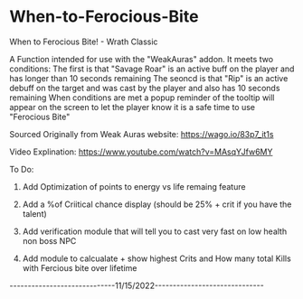 # When-to-Ferocious-Bite
When to Ferocious Bite! - Wrath Classic


A Function intended for use with the "WeakAuras" addon.
It meets two conditions:
The first is that "Savage Roar" is an active buff on the player and has longer than 10 seconds remaining
The seoncd is that "Rip" is an active debuff on the target and was cast by the player and also has 10 seconds remaining
When conditions are met a popup reminder of the tooltip will appear on the screen to let the player know it is a safe time to use "Ferocious Bite"


Sourced Originally     from Weak Auras website: https://wago.io/83p7_it1s

Video Explination:     https://www.youtube.com/watch?v=MAsqYJfw6MY



To Do:

1. Add Optimization of points to energy vs life remaing feature

2. Add a %of Criitical chance display (should be 25% + crit if you have the talent)

3. Add verification module that will tell you to cast very fast on low health non boss NPC 

4. Add module to calcualate + show highest Crits and How many total Kills with Fercious bite over lifetime

-----------------------------11/15/2022------------------------------

